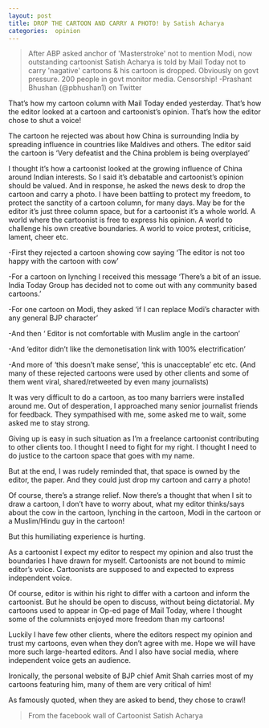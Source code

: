 ```yaml
---
layout: post
title: DROP THE CARTOON AND CARRY A PHOTO! by Satish Acharya
categories:  opinion 
---
```


> After ABP asked anchor of 'Masterstroke' not to mention Modi, now outstanding cartoonist Satish Acharya is told by Mail Today not to carry 'nagative' cartoons & his cartoon is dropped. Obviously on govt pressure. 200 people in govt monitor media. Censorship! -Prashant Bhushan (@pbhushan1) on Twitter



 That’s how my cartoon column with Mail Today ended yesterday. That’s how the editor looked at a cartoon and cartoonist’s opinion. That’s how the editor chose to shut a voice!

The cartoon he rejected was about how China is surrounding India by spreading influence in countries like Maldives and others. The editor said the cartoon is ‘Very defeatist and the China problem is being overplayed’

I thought it’s how a cartoonist looked at the growing influence of China around Indian interests.
So I said it’s debatable and cartoonist’s opinion should be valued.
And in response, he asked the news desk to drop the cartoon and carry a photo. 
I have been battling to protect my freedom, to protect the sanctity of a cartoon column, for many days. May be for the editor it’s just three column space, but for a cartoonist it’s a whole world. A world where the cartoonist is free to express his opinion. A world to challenge his own creative boundaries. A world to voice protest, criticise, lament, cheer etc.

-First they rejected a cartoon showing cow saying ‘The editor is not too happy with the cartoon with cow’

-For a cartoon on lynching I received this message ‘There’s a bit of an issue. India Today Group has decided not to come out with any community based cartoons.’

-For one cartoon on Modi, they asked ‘if I can replace Modi’s character with any general BJP character’

-And then ‘ Editor is not comfortable with Muslim angle in the cartoon’

-And ‘editor didn’t like the demonetisation link with 100% electrification’

-And more of ‘this doesn’t make sense’, ‘this is unacceptable’ etc etc.
(And many of these rejected cartoons were used by other clients and some of them went viral, shared/retweeted by even many journalists)

It was very difficult to do a cartoon, as too many barriers were installed around me.
Out of desperation, I approached many senior journalist friends for feedback. They sympathised with me, some asked me to wait, some asked me to stay strong.

Giving up is easy in such situation as I’m a freelance cartoonist contributing to other clients too. I thought I need to fight for my right. I thought I need to do justice to the cartoon space that goes with my name.

But at the end, I was rudely reminded that, that space is owned by the editor, the paper.
And they could just drop my cartoon and carry a photo!

Of course, there’s a strange relief. Now there’s a thought that when I sit to draw a cartoon, I don’t have to worry about, what my editor thinks/says about the cow in the cartoon, lynching in the cartoon, Modi in the cartoon or a Muslim/Hindu guy in the cartoon!

But this humiliating experience is hurting.

As a cartoonist I expect my editor to respect my opinion and also trust the boundaries I have drawn for myself. Cartoonists are not bound to mimic editor’s voice. Cartoonists are supposed to and expected to express independent voice.

Of course, editor is within his right to differ with a cartoon and inform the cartoonist. But he should be open to discuss, without being dictatorial.
My cartoons used to appear in Op-ed page of Mail Today, where I thought some of the columnists enjoyed more freedom than my cartoons!

Luckily I have few other clients, where the editors respect my opinion and trust my cartoons, even when they don’t agree with me. Hope we will have more such large-hearted editors.
And I also have social media, where independent voice gets an audience.

Ironically, the personal website of BJP chief Amit Shah carries most of my cartoons featuring him, many of them are very critical of him!

As famously quoted, when they are asked to bend, they chose to crawl!

>  From the facebook wall of Cartoonist Satish Acharya 